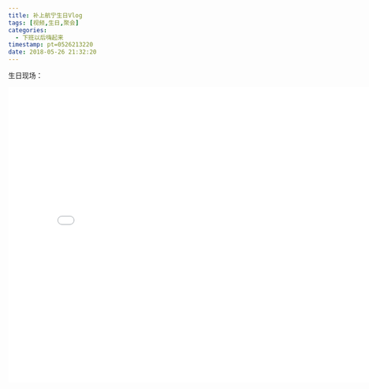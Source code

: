 ```yaml
---
title: 补上航宁生日Vlog
tags: [视频,生日,聚会]
categories:
  - 下班以后嗨起来
timestamp: pt=0526213220
date: 2018-05-26 21:32:20
---
```

<!--more-->

<meta name="referrer" content="no-referrer">

生日现场：
<iframe height=600 width=800 src="//player.bilibili.com/player.html?aid=23888374&cid=39961656&page=1" scrolling="no" border="0" frameborder="no" framespacing="0" allowfullscreen="true"> </iframe>
